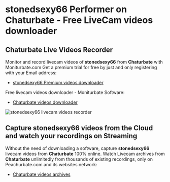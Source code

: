 # stonedsexy66 Performer on Chaturbate - Free LiveCam videos downloader

## Chaturbate Live Videos Recorder

Monitor and record livecam videos of **stonedsexy66** from **Chaturbate** with Moniturbate.com
Get a premium trial for free by just and only registering with your Email address:
* [stonedsexy66 Premium videos downloader](https://moniturbate.com/request-demo-licence-key.html)

Free livecam videos downloader - Moniturbate Software:
* [Chaturbate videos downloader](https://moniturbate.com/moniturbate-download-software.html)

![stonedsexy66 livecam videos recorder](https://peachurnet.com/templates/moniturbate-software.png)


## Capture stonedsexy66 videos from the Cloud and watch your recordings on Streaming

Without the need of downloading a software, capture **stonedsexy66** livecam videos from **Chaturbate** 100% online.
Watch Livecam archives from **Chaturbate** unlimitedly from thousands of existing recordings, only on Peachurbate.com and its websites network:
* [Chaturbate videos archives](https://peachurnet.com/)